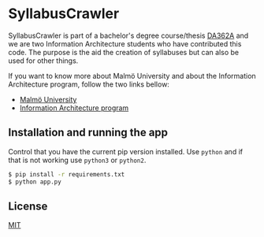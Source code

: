 # SyllabusCrawler

SyllabusCrawler is part of a bachelor's degree course/thesis [DA362A](https://utbildningsinfo.mau.se/kurs/da362a/kursplan/20221) and we are two Information Architecture students who have contributed this code. The purpose is the aid the creation of syllabuses but can also be used for other things.

If you want to know more about Malmö University and about the Information Architecture program, follow the two links bellow:

- [Malmö University](https://mau.se/)
- [Information Architecture program](https://mau.se/sok-utbildning/program/tgiaa/)

## Installation and running the app

Control that you have the current pip version installed.
Use ```python``` and if that is not working use ```python3``` or ```python2```.

```bash
$ pip install -r requirements.txt
$ python app.py 
```

## License
[MIT](https://choosealicense.com/licenses/mit/)
